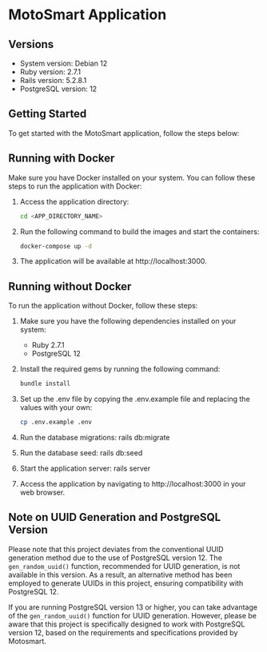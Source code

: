 # MotoSmart Application

## Versions

- System version: Debian 12
- Ruby version: 2.7.1
- Rails version: 5.2.8.1
- PostgreSQL version: 12

## Getting Started

To get started with the MotoSmart application, follow the steps below:

## Running with Docker

Make sure you have Docker installed on your system. You can follow these steps to run the application with Docker:

1. Access the application directory:

   ```bash
   cd <APP_DIRECTORY_NAME>

2. Run the following command to build the images and start the containers:
   ```bash
   docker-compose up -d

3. The application will be available at http://localhost:3000.

## Running without Docker

To run the application without Docker, follow these steps:

1. Make sure you have the following dependencies installed on your system:
   - Ruby 2.7.1
   - PostgreSQL 12

2. Install the required gems by running the following command:

   ```bash
   bundle install

3. Set up the .env file by copying the .env.example file and replacing the values with your own:

   ```bash
   cp .env.example .env

4. Run the database migrations:
  rails db:migrate

5. Run the database seed:
  rails db:seed

6. Start the application server:
  rails server

7. Access the application by navigating to http://localhost:3000 in your web browser.


## Note on UUID Generation and PostgreSQL Version

Please note that this project deviates from the conventional UUID generation method due to the use of PostgreSQL version 12. The `gen_random_uuid()` function, recommended for UUID generation, is not available in this version. As a result, an alternative method has been employed to generate UUIDs in this project, ensuring compatibility with PostgreSQL 12.

If you are running PostgreSQL version 13 or higher, you can take advantage of the `gen_random_uuid()` function for UUID generation. However, please be aware that this project is specifically designed to work with PostgreSQL version 12, based on the requirements and specifications provided by Motosmart.
